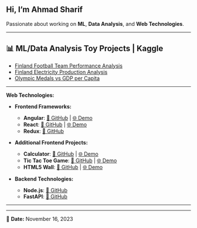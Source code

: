## Hi, I’m Ahmad Sharif

Passionate about working on **ML**, **Data Analysis**, and **Web Technologies**.


---

## 📊 ML/Data Analysis Toy Projects | Kaggle

- [Finland Football Team Performance Analysis](https://www.kaggle.com/code/ahmadsharif/footballteam-performance-analysis)
- [Finland Electricity Production Analysis](https://www.kaggle.com/code/ahmadsharif/finland-electricity-production-analysis)  
- [Olympic Medals vs GDP per Capita](https://www.kaggle.com/code/ahmadsharif/olympic-medals-vs-gdp-per-capita)  

---

**Web Technologies:**

* **Frontend Frameworks:**
   * **Angular**: <a href="https://github.com/TheAhmadSharif/ng.ecom" target="_blank">📂 GitHub</a> | <a href="https://theahmadsharif.github.io/ng.ecom/" target="_blank">🌐 Demo</a>
   * **React**: <a href="https://github.com/TheAhmadSharif/react.ecom" target="_blank">📂 GitHub</a> | <a href="https://theahmadsharif.github.io/react.ecom/" target="_blank">🌐 Demo</a>
   * **Redux**: <a href="https://github.com/TheAhmadSharif/Web/tree/main/Frontend/Redux" target="_blank">📂 GitHub</a>

* **Additional Frontend Projects:**
   * **Calculator**: <a href="https://github.com/TheAhmadSharif/calculator" target="_blank">📂 GitHub</a> | <a href="https://theahmadsharif.github.io/calculator" target="_blank">🌐 Demo</a>
   * **Tic Tac Toe Game**: <a href="https://github.com/TheAhmadSharif/tictac" target="_blank">📂 GitHub</a> | <a href="https://theahmadsharif.github.io/tictac" target="_blank">🌐 Demo</a>
   * **HTML5 Wall**: <a href="https://github.com/TheAhmadSharif/html5" target="_blank">📂 GitHub</a> | <a href="https://theahmadsharif.github.io/html5/wall.html" target="_blank">🌐 Demo</a>

* **Backend Technologies:**
   * **Node.js**: <a href="https://github.com/TheAhmadSharif/Web/tree/main/BackEnd/NodeJS_2023" target="_blank">📂 GitHub</a>
   * **FastAPI**: <a href="https://github.com/TheAhmadSharif/Web/tree/main/BackEnd/Python/FastAPI" target="_blank">📂 GitHub</a>

---


---

📅 **Date:** November 16, 2023
